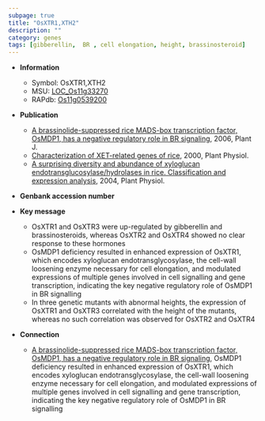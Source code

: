 ```yaml
---
subpage: true
title: "OsXTR1,XTH2"
description: ""
category: genes
tags: [gibberellin,  BR , cell elongation, height, brassinosteroid]
---
```


* **Information**  
    + Symbol: OsXTR1,XTH2  
    + MSU: [LOC_Os11g33270](http://rice.plantbiology.msu.edu/cgi-bin/ORF_infopage.cgi?orf=LOC_Os11g33270)  
    + RAPdb: [Os11g0539200](http://rapdb.dna.affrc.go.jp/viewer/gbrowse_details/irgsp1?name=Os11g0539200)  

* **Publication**  
    + [A brassinolide-suppressed rice MADS-box transcription factor, OsMDP1, has a negative regulatory role in BR signaling](http://www.ncbi.nlm.nih.gov/pubmed?term=A+brassinolide-suppressed+rice+MADS-box+transcription+factor,+OsMDP1,+has+a+negative+regulatory+role+in+BR+signaling%5BTitle%5D), 2006, Plant J.
    + [Characterization of XET-related genes of rice](http://www.ncbi.nlm.nih.gov/pubmed?term=Characterization+of+XET-related+genes+of+rice%5BTitle%5D), 2000, Plant Physiol.
    + [A surprising diversity and abundance of xyloglucan endotransglucosylase/hydrolases in rice. Classification and expression analysis](http://www.ncbi.nlm.nih.gov/pubmed?term=A+surprising+diversity+and+abundance+of+xyloglucan+endotransglucosylase/hydrolases+in+rice.+Classification+and+expression+analysis%5BTitle%5D), 2004, Plant Physiol.

* **Genbank accession number**  

* **Key message**  
    + OsXTR1 and OsXTR3 were up-regulated by gibberellin and brassinosteroids, whereas OsXTR2 and OsXTR4 showed no clear response to these hormones
    + OsMDP1 deficiency resulted in enhanced expression of OsXTR1, which encodes xyloglucan endotransglycosylase, the cell-wall loosening enzyme necessary for cell elongation, and modulated expressions of multiple genes involved in cell signalling and gene transcription, indicating the key negative regulatory role of OsMDP1 in BR signalling
    + In three genetic mutants with abnormal heights, the expression of OsXTR1 and OsXTR3 correlated with the height of the mutants, whereas no such correlation was observed for OsXTR2 and OsXTR4

* **Connection**  
    + [A brassinolide-suppressed rice MADS-box transcription factor, OsMDP1, has a negative regulatory role in BR signaling](http://www.ncbi.nlm.nih.gov/pubmed?term=A+brassinolide-suppressed+rice+MADS-box+transcription+factor,+OsMDP1,+has+a+negative+regulatory+role+in+BR+signaling%5BTitle%5D), OsMDP1 deficiency resulted in enhanced expression of OsXTR1, which encodes xyloglucan endotransglycosylase, the cell-wall loosening enzyme necessary for cell elongation, and modulated expressions of multiple genes involved in cell signalling and gene transcription, indicating the key negative regulatory role of OsMDP1 in BR signalling



